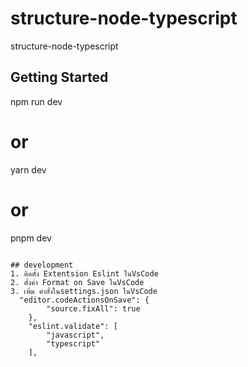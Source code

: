 # structure-node-typescript
structure-node-typescript

## Getting Started
npm run dev
# or
yarn dev
# or
pnpm dev
```

## development
1. ติดตั้ง Extentsion Eslint ในVsCode
2. ตั้งค่า Format on Save ในVsCode
3. เพิ่ม คำสั่งในsettings.json ในVsCode  
  "editor.codeActionsOnSave": {
        "source.fixAll": true
    },
    "eslint.validate": [
        "javascript",
        "typescript"
    ],
